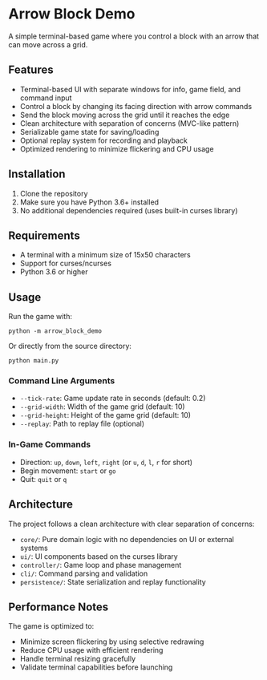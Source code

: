# Arrow Block Demo

A simple terminal-based game where you control a block with an arrow that can move across a grid.

## Features

- Terminal-based UI with separate windows for info, game field, and command input
- Control a block by changing its facing direction with arrow commands
- Send the block moving across the grid until it reaches the edge
- Clean architecture with separation of concerns (MVC-like pattern)
- Serializable game state for saving/loading
- Optional replay system for recording and playback
- Optimized rendering to minimize flickering and CPU usage

## Installation

1. Clone the repository
2. Make sure you have Python 3.6+ installed
3. No additional dependencies required (uses built-in curses library)

## Requirements

- A terminal with a minimum size of 15x50 characters
- Support for curses/ncurses
- Python 3.6 or higher

## Usage

Run the game with:

```
python -m arrow_block_demo
```

Or directly from the source directory:

```
python main.py
```

### Command Line Arguments

- `--tick-rate`: Game update rate in seconds (default: 0.2)
- `--grid-width`: Width of the game grid (default: 10)
- `--grid-height`: Height of the game grid (default: 10)
- `--replay`: Path to replay file (optional)

### In-Game Commands

- Direction: `up`, `down`, `left`, `right` (or `u`, `d`, `l`, `r` for short)
- Begin movement: `start` or `go`
- Quit: `quit` or `q`

## Architecture

The project follows a clean architecture with clear separation of concerns:

- `core/`: Pure domain logic with no dependencies on UI or external systems
- `ui/`: UI components based on the curses library
- `controller/`: Game loop and phase management
- `cli/`: Command parsing and validation
- `persistence/`: State serialization and replay functionality

## Performance Notes

The game is optimized to:
- Minimize screen flickering by using selective redrawing
- Reduce CPU usage with efficient rendering
- Handle terminal resizing gracefully
- Validate terminal capabilities before launching